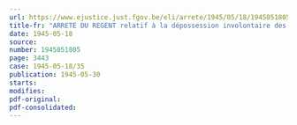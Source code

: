 ```yaml
---
url: https://www.ejustice.just.fgov.be/eli/arrete/1945/05/18/1945051805/justel
title-fr: "ARRETE DU REGENT relatif à la dépossession involontaire des titres au porteur de la Dette publique directe et indirecte et des titres qui leur sont assimilés, survenue, depuis le 10 mai 1940, par suite d'un évènement cause ou rendu possible par faits ou actes de guerre"
date: 1945-05-18
source:
number: 1945051805
page: 3443
case: 1945-05-18/35
publication: 1945-05-30
starts:
modifies:
pdf-original:
pdf-consolidated:
---
```


